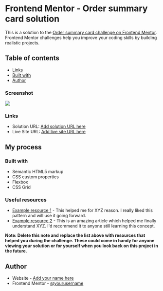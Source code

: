 # Frontend Mentor - Order summary card solution

This is a solution to the [Order summary card challenge on Frontend Mentor](https://www.frontendmentor.io/challenges/order-summary-component-QlPmajDUj). Frontend Mentor challenges help you improve your coding skills by building realistic projects. 

## Table of contents

  - [Links](#links)
  - [Built with](#built-with)
- [Author](Amith)




### Screenshot

![](Screenshot%20(1495).png)



### Links

- Solution URL: [Add solution URL here](https://github.com/thebigfatpaanda/order-summary-component-html-css.git)
- Live Site URL: [Add live site URL here]( https://thebigfatpaanda.github.io/order-summary-component-html-css/)

## My process

### Built with

- Semantic HTML5 markup
- CSS custom properties
- Flexbox
- CSS Grid

### Useful resources

- [Example resource 1](https://www.example.com) - This helped me for XYZ reason. I really liked this pattern and will use it going forward.
- [Example resource 2](https://www.example.com) - This is an amazing article which helped me finally understand XYZ. I'd recommend it to anyone still learning this concept.

**Note: Delete this note and replace the list above with resources that helped you during the challenge. These could come in handy for anyone viewing your solution or for yourself when you look back on this project in the future.**

## Author

- Website - [Add your name here]( https://thebigfatpaanda.github.io/order-summary-component-html-css/)
- Frontend Mentor - [@yourusername](@thebigfatpaanda)
